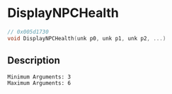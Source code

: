 # DisplayNPCHealth
```c
// 0x005d1730
void DisplayNPCHealth(unk p0, unk p1, unk p2, ...)
```
## Description
```
Minimum Arguments: 3
Maximum Arguments: 6
```
